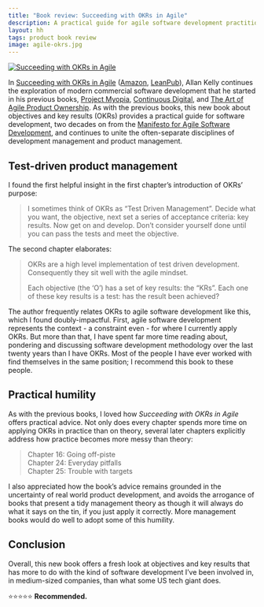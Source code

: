 ```yaml
---
title: "Book review: Succeeding with OKRs in Agile"
description: A practical guide for agile software development practitioners, by @allankellynet
layout: hh
tags: product book review
image: agile-okrs.jpg
---
```


<a class="cover" href="https://www.allankellyassociates.co.uk/books/"><img src="agile-okrs.jpg" alt="Succeeding with OKRs in Agile"></a>

In [Succeeding with OKRs in Agile](https://www.allankellyassociates.co.uk/books/)
([Amazon](https://www.amazon.co.uk/gp/product/B08S3DHJJW/ref=as_li_tl?ie=UTF8&camp=1634),
[LeanPub](https://leanpub.com/agileokrs)),
Allan Kelly continues the exploration of modern commercial software development that he started in his previous books,
[Project Myopia](project-myopia-review),
[Continuous Digital](continuous-digital-review), and
[The Art of Agile Product Ownership](art-agile-product-ownership-review).
As with the previous books, this new book about objectives and key results (OKRs) provides a practical guide for software development, two decades on from the
[Manifesto for Agile Software Development](https://agilemanifesto.org),
and continues to unite the often-separate disciplines of development management and product management.

## Test-driven product management

I found the first helpful insight in the first chapter’s introduction of OKRs’ purpose:

> I sometimes think of OKRs as “Test Driven Management”.
> Decide what you want, the objective, next set a series of acceptance criteria: key results.
> Now get on and develop.
> Don’t consider yourself done until you can pass the tests and meet the objective.

The second chapter elaborates:

> OKRs are a high level implementation of test driven development.
> Consequently they sit well with the agile mindset.
> 
> Each objective (the ‘O’) has a set of key results: the “KRs”.
> Each one of these key results is a test: has the result been achieved?

The author frequently relates OKRs to agile software development like this, which I found doubly-impactful.
First, agile software development represents the context - a constraint even - for where I currently apply OKRs.
But more than that, I have spent far more time reading about, pondering and discussing software development methodology over the last twenty years than I have OKRs.
Most of the people I have ever worked with find themselves in the same position; I recommend this book to these people.

## Practical humility

As with the previous books, I loved how _Succeeding with OKRs in Agile_ offers practical advice.
Not only does every chapter spends more time on applying OKRs in practice than on theory, several later chapters explicitly address how practice becomes more messy than theory:

> Chapter 16: Going off-piste  
> Chapter 24: Everyday pitfalls  
> Chapter 25: Trouble with targets

I also appreciated how the book’s advice remains grounded in the uncertainty of real world product development, and avoids the arrogance of books that present a tidy management theory as though it will always do what it says on the tin, if you just apply it correctly.
More management books would do well to adopt some of this humility.

## Conclusion

Overall, this new book offers a fresh look at objectives and key results that has more to do with the kind of software development I’ve been involved in, in medium-sized companies, than what some US tech giant does.

⭐️⭐️⭐️⭐️⭐️ **Recommended.**
